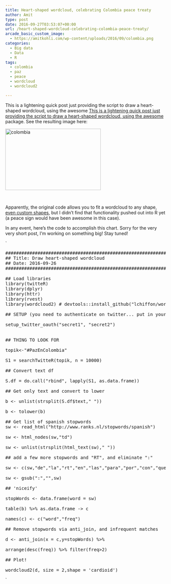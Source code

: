 ```yaml
---
title: Heart-shaped wordcloud, celebrating Colombia peace treaty
author: Amit
type: post
date: 2016-09-27T03:53:07+00:00
url: /heart-shaped-wordcloud-celebrating-colombia-peace-treaty/
arcade_basic_custom_image:
  - https://amitkohli.com/wp-content/uploads/2016/09/colombia.png
categories:
  - Big data
  - Data
  - R
tags:
  - colombia
  - paz
  - peace
  - wordcloud
  - wordcloud2

---
```

This is a lightening quick post just providing the script to draw a heart-shaped wordcloud, using the awesome [This is a lightening quick post just providing the script to draw a heart-shaped wordcloud, using the awesome][1] package. See the resulting image here:

<img class="alignnone size-medium wp-image-695" src="https://i2.wp.com/amitkohli.com/wp-content/uploads/2016/09/colombia.png?resize=300%2C192" alt="colombia" width="300" height="192" srcset="https://i2.wp.com/amitkohli.com/wp-content/uploads/2016/09/colombia.png?resize=300%2C192 300w, https://i2.wp.com/amitkohli.com/wp-content/uploads/2016/09/colombia.png?w=571 571w" sizes="(max-width: 300px) 100vw, 300px" data-recalc-dims="1" />

&nbsp;

Apparently, the original code allows you to fit a wordcloud to any shape, [even custom shapes][2], but I didn&#8217;t find that functionality pushed out into R yet (a peace sign would have been awesome in this case).

In any event, here&#8217;s the code to accomplish this chart. Sorry for the very very short post, I&#8217;m working on something big! Stay tuned!

`</p>
<pre>
########################################################################
## Title: Draw heart-shaped wordcloud
## Date: 2016-09-26
########################################################################

## Load libraries
library(twitteR)
library(dplyr)
library(httr)
library(rvest)
library(wordcloud2) # devtools::install_github("lchiffon/wordcloud2")

## SETUP (you need to authenticate on twitter... put in your secret codes here)

setup_twitter_oauth("secret1", "secret2")


## THING TO LOOK FOR

topik<-"#PazEnColombia"

S1 = searchTwitteR(topik, n = 10000)

## Convert text df

S.df = do.call("rbind", lapply(S1, as.data.frame))

## Get only text and convert to lower

b <- unlist(strsplit(S.df$text," "))

b <- tolower(b)

## Get list of spanish stopwords
sw <- read_html("http://www.ranks.nl/stopwords/spanish")

sw <- html_nodes(sw,"td")

sw <- unlist(strsplit(html_text(sw)," "))

## add a few more stopwords and "RT", and eliminate ":"

sw <- c(sw,"de","la","rt","en","las","para","por","con","que","a","y")

sw <- gsub(":","",sw)

## 'niceify'

stopWords <- data.frame(word = sw)

table(b) %>% as.data.frame -> c

names(c) <- c("word","freq")

## Remove stopwords via anti_join, and infrequent matches

d <- anti_join(x = c,y=stopWords) %>%

arrange(desc(freq)) %>% filter(freq>2)

## Plot!

wordcloud2(d, size = 2,shape = 'cardioid')
</pre>
<p>`

 [1]: https://github.com/lchiffon/wordcloud2
 [2]: https://timdream.org/wordcloud2.js/#love
